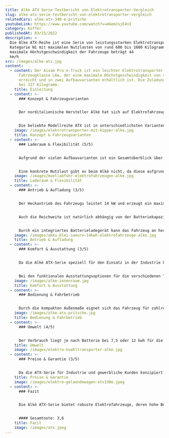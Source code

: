```yaml
---
title: Alke ATX Serie Testbericht von Elektrotransporter-Vergleich
slug: alke-atx-serie-testbericht-von-elektrotransporter-vergleich
relatedCars: alke-atx-340-e-pritsche
youtubeLink: https://www.youtube.com/watch?v=mGemJsjE4nI
category: Koffer
publishedAt: 03/15/2022
description: >
  Die Alke ATX-Reihe ist eine Serie von leistungsstarken Elektrotransportern der
  Kategorie N1 mit maximalen Nutzlasten von rund 600 bis 1600 Kilogramm. Die
  maximale Höchstgeschwindigkeit der Fahrzeuge beträgt 44
  km/h                   
src: /images/alke-atx.jpg
content:
  - content: Der Aixam Pro e-Truck ist ein leichter Elektrotransporter der
      Fahrzeugklasse L6e, der eine maximale Höchstgeschwindigkeit von 45 km/h
      erreicht und in zwei Aufbauvarianten erhältlich ist. Die Zuladung liegt
      bei 327 Kilogramm.
    title: Einleitung
  - content: >-
      ### Konzept & Fahrzeugvarianten


      Der norditalienische Hersteller Alkè hat sich auf Elektrofahrzeuge für den Industriesektor – von der Logistik bis hin zum Bauunternehmen – spezialisiert. Alle Modelle haben die europäische Zulassung N1, welche Fahrzeuge zur sogenannten „Güterbeförderung“ bis 3,5 Tonnen beinhaltet. Die Fahrzeuge sind für hohe Nutz- sowie Anhängelasten ausgelegt und laut Hersteller extrem robust.


      Die beliebte Modellreihe ATX ist in unterschiedlichsten Varianten mit einer Nutzlast von 620 bis 1630 kg erhältlich. Der Alké ist in dutzenden Aufbau-Variationen verfügbar. Von der herkömmlichen Pritsche bis zum Salzstreufahrzeug, von der Kühlbox bis zum Modul „Streetfood-Fahrzeug“: Alkè bietet hier für so ziemlich jeden Industriezweig etwas an.
    image: /images/elektrotransporter-mit-kipper-alke.jpg
    title: Konzept & Fahrzeugvarianten
  - content: >-
      ### Laderaum & Flexibilität (5/5)


      Aufgrund der vielen Aufbauvarianten ist ein Gesamtüberblick über die Transportmöglichkeiten des Alkè ATX 340E kaum möglich. Da Alkè die Lademaße auf Basis der Pritsche angibt, soll das Hauptaugenmerk hier auf dieser Version liegen. Je nach Radstand hat der ATX so eine Ladeflächenlänge von 1,80 Meter bzw. 2,00 Meter. Die maximal nutzbare Breite beträgt laut Hersteller 1,50 Meter. Die Kabinenhöhe liegt bei 1,89 Meter, was auch der Fahrzeughöhe entspricht, solange der Aufbau die Kabine nicht überragt.


      Eine konkrete Nutzlast gibt es beim Alkè nicht, da diese aufgrund der vielen Aufbauten nicht konkret festlegbar ist. Stattdessen gibt der Hersteller eine sogenannte „Traglast mit Chassis“ an. Hier muss also noch die gewählte Kabine sowie der jeweilige Aufbau mit eingerechnet werden, um auf die Nutzlast zu kommen. Die Traglast reicht von 620 Kilogramm bis zu 1630  Kilogramm. Die Anhängelast beträgt für öffentliche Straßen 2 Tonnen mit einem gebremsten Anhänger. Außerhalb des StVO-Wirkungsbereich dürfen bis zu 4,5 Tonnen an die ATX Fahrzeuge gehangen werden. So lassen sich auch mehrere Anhänger problemlos von A nach B bewegen.
    image: /images/muellabfuhr-elektrofahrzeugen-alke.jpg
    title: Laderaum & Flexibilität
  - content: >-
      ### Antrieb & Aufladung (3/5)


      Der Heckantrieb des Fahrzeugs leistet 14 kW und erzeugt ein maximales Drehmoment von 113 Nm. Die Höchstgeschwindigkeit von 44 km/h zeigt deutlich, dass der ATX 340E eher für Großbaustellen, Werksgelände und Industrieanlagen konzipiert wurde als für das Absolvieren langer Strecken. Mit der leistungsstärksten Batterie gibt Alkè eine maximale Steigfähigkeit von 35% an, womit auch unwegsame Gelände bewältigt werden können.


      Auch die Reichweite ist natürlich abhängig von der Batteriekapazität und dem konkreten Modell. Die geringste Wegstrecke von 54-80 Kilometer kann mit dem Gel-Akku erreicht werden. Die Blei-Batterie soll laut Hersteller eine Reichweite von 90 Kilometern erreichen, während die Version mit 20 kWh-Lithium-Akku bis zu 150 Kilometer weit fahren soll. Durch eine Motorbremse mit Energierückgewinnung kann dabei die Reichweite durch den eigenen Fahrstil beeinflusst werden.


      Durch ein integriertes Batterieladegerät kann das Fahrzeug an herkömmlichen Steckdosen aufgeladen werden. Die Kosten einer Aufladung gibt Alkè für die kleinste Kapazität mit 2 Euro an und auch die Zeitdauer variiert. Während der Gel-Akku ungefähr 11 Stunden zur vollen Aufladung benötigt, beträgt die Ladezeit mit Blei-Batterie ca. 8 Stunden. Die Lithium-Ionen-Akkus sind mit normaler Ladung in 3,5 Stunden (10 kWH) bzw. 6,5 Stunden (20 kWh) voll, während eine Schnelllademöglichkeit diese Zeit auf 1,5 sowie etwas mehr als 2,5 Stunden senkt.
    image: /images/akku-blei-saeure-14kwh-elektrofahrzeuge-alke.jpg
    title: Antrieb & Aufladung
  - content: >-
      ### Komfort & Ausstattung (3/5)


      Da die Alkè ATX-Serie speziell für den Einsatz in der Industrie konzipiert ist, hält sich die Ausstattung des Fahrgastbereichs in Grenzen. Hier wurde ganz klar auf Funktionalität und Einfachheit Wert gelegt und weniger auf den Komfort der Mitfahrenden. Optional sind allerdings trotzdem angenehme Extras wie eine Rückfahrkamera, ein Radio mit USB-Anschluss und Bluetooth-Funktion sowie eine Klimaanlage verfügbar.


      Bei den funktionalen Ausstattungsoptionen für die verschiedenen Transport-Aufbauten sprengt die Liste an Konfigurationen und Zubehör so manchen Rahmen. Hier gibt es unzählige Kombinationsmöglichkeiten an Elementen. Wenn man sich erst einmal für eine der viele Lösung entschieden hat, können außerdem nützliche Extras wie eine Anhängerkupplung oder ein Hydraulikbausatz am Heck der Kabine dazu geordert werden.
    image: /images/alke-innenraum.jpg
    title: Komfort & Ausstattung
  - content: >-
      ### Bedienung & Fahrbetrieb


      Durch die kompakten Außenmaße eignet sich das Fahrzeug für zahlreiche Einsatzorte. Mit einer maximale Steigfähigkeit von 35% eignet sich das Fahrzeug auch im bergigen Gelände. Die große Frontscheibe ermöglicht zudem stets eine optimale Verkehrsbericht. In der Mittelkonsole befindet sich der Tachometer und alle anderen Bedieneinheiten. Leider findet sich dennoch wenig Staufläche im Innenraum der Fahrerkabine.
    image: /images/alke-atx-pritsche.jpg
    title: Bedienung & Fahrbetrieb
  - content: >-
      ### Umwelt (4/5)


      Der Verbrauch liegt je nach Batterie bei 7,5 oder 12 kwh für die Gel-Batterien oder 9 beziehungsweise 13 kwh für die Blei-Säure-Batterie. Die Lithium-Akkus kommen auf einen Verbrauch von 9 oder 18,5 kwh. Bei angenommenen 30 Cent pro Kilowattstunde kosten 100 km Fahrstrecke zwischen 2,25 und 5,55 €. Trotz der vielfältigen Ausstattungen macht der Hersteller keine Angaben zu einem zusätzlichen Solarmodul.
    title: Umwelt
    image: /images/elektro-kuehltransporter-alke.jpg
  - content: >-
      ### Preise & Garantie (3/5)


      Da die ATX-Serie für Industrie und gewerbliche Kunden konzipiert ist und die Anzahl an Aufbauarten sehr hoch ist, gibt es keine offiziellen Preislisten für das Fahrzeug. Hier müssen sich Kunden mit ihren konkreten Vorstellungen an die Vertriebspartner wenden.  Diese erstellen dann ein Angebot, dessen Preis von der Aufbauart, den Ausstattungsdetails und der Stückzahl abhängig ist. Der Netto-Listenpreis beträgt für den ATX 310 E beispielsweise  23.500€. Der Startpreis für den ATX 340 E liegt bei 27.000 €.
    title: Preise & Garantie
    image: /images/elektro-gelaendewagen-atx330e.jpeg
  - content: >-
      ### Fazit


      Die Alkè ATX-Serie bietet robuste Elektrofahrzeuge, deren hohe Belastbarkeit sowie vielfältigen Aufbau-Variationen für einige Bereiche in der Industrie sehr interessant sein dürften. Hier finden sich viele Lösungen und Kombinationen für Gewerbe und Unternehmen aller Art. Mit der hohen Anhängelast und Steigfähigkeit sind diese auch für schwierige Gelände und schwere Anforderung konzipiert. Leider sind Informationen zu manchen Fahrzeugdetails jedoch schwer einzusehen.


      #### Gesamtnote: 3,6
    title: Fazit
    image: /images/atx.jpeg
---
```


